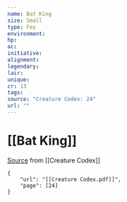 ```yaml
---
name: Bat King
size: Small
type: Fey
environment: 
hp: 
ac: 
initiative: 
alignment: 
legendary: 
lair: 
unique: 
cr: 13
tags: 
source: "Creature Codex: 24"
url: ""
---
```

# [[Bat King]]

[Source](zotero://open-pdf/library/items/NTNKJRHG?page=24) from [[Creature Codex]]

```pdf
{
	"url": "[[Creature Codex.pdf]]",
	"page": [24]
}
```

